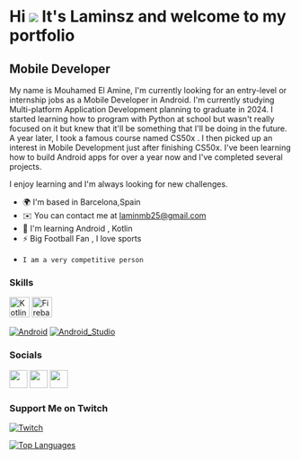  Hi ![](https://user-images.githubusercontent.com/18350557/176309783-0785949b-9127-417c-8b55-ab5a4333674e.gif) It's Laminsz and welcome to my portfolio
=========================================================================================================================================

Mobile Developer
----------------

My name is Mouhamed El Amine, I'm currently looking for an entry-level or internship jobs as a Mobile Developer in Android. I'm currently studying Multi-platform Application Development planning to graduate in 2024. I started learning how to program with Python at school but wasn't really focused on it but knew that it'll be something that I'll be doing in the future. A year later, I took a famous course named CS50x . I then picked up an interest in Mobile Development just after finishing CS50x. I've been learning how to build Android apps for over a year now and I've completed several projects.
 
I enjoy learning and I'm always looking for new challenges.

* 🌍  I'm based in Barcelona,Spain
* ✉️  You can contact me at [laminmb25@gmail.com](mailto:laminmb25@gmail.com)
* 🧠  I'm learning Android , Kotlin
* ⚡  Big Football Fan , I love sports
*     I am a very competitive person

### Skills

<p align="left">
<a href="https://kotlinlang.org/" target="_blank" rel="noreferrer"><img src="https://raw.githubusercontent.com/danielcranney/readme-generator/main/public/icons/skills/kotlin-colored.svg" width="36" height="36" alt="Kotlin" /></a>
 <a href="https://firebase.google.com/" target="_blank" rel="noreferrer"><img src="https://raw.githubusercontent.com/danielcranney/readme-generator/main/public/icons/skills/firebase-colored.svg" width="36" height="36" alt="Firebase" /></a>
</p>


[![Android](https://img.shields.io/badge/Android-3DDC84?style=for-the-badge&logo=android&logoColor=white&labelColor=101010)]()
[![Android_Studio](https://img.shields.io/badge/Android_Studio-3DDC84?style=for-the-badge&logo=android-studio&logoColor=white&labelColor=101010)]()

### Socials

<p align="left"> <a href="https://www.github.com/lmbcode" target="_blank" rel="noreferrer"><img src="https://raw.githubusercontent.com/danielcranney/readme-generator/main/public/icons/socials/github.svg" width="32" height="32" /></a> <a href="http://www.instagram.com/lmb.code" target="_blank" rel="noreferrer"><img src="https://raw.githubusercontent.com/danielcranney/readme-generator/main/public/icons/socials/instagram.svg" width="32" height="32" /></a> <a href="https://www.linkedin.com/in/mouhamed-el-amine-mbacke-311569246/" target="_blank" rel="noreferrer"><img src="https://raw.githubusercontent.com/danielcranney/readme-generator/main/public/icons/socials/linkedin.svg" width="32" height="32" /></a></p>

### Support Me on Twitch
[![Twitch](https://img.shields.io/badge/Twitch-laminsz-9146FF?style=for-the-badge&logo=twitch&logoColor=white&labelColor=101010)](https://twitch.tv/laminsz)



<a href="https://github.com/lmbcode" align="left"><img src="https://github-readme-stats.vercel.app/api/top-langs/?username=lmbcode&langs_count=10&title_color=0891b2&text_color=ffffff&icon_color=0891b2&bg_color=1c1917&hide_border=true&locale=en&custom_title=Top%20%Languages" alt="Top Languages" /></a>


